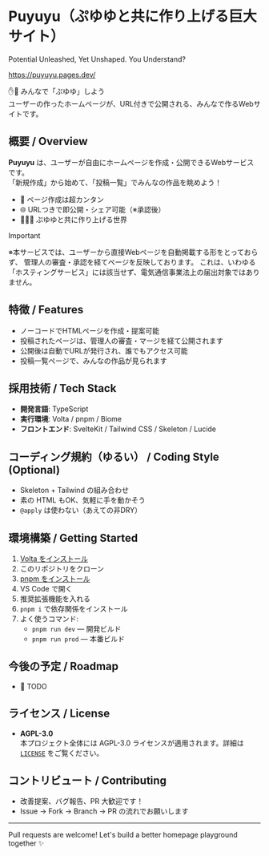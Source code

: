 # Puyuyu（ぷゆゆと共に作り上げる巨大サイト）

Potential Unleashed, Yet Unshaped. You Understand?

https://puyuyu.pages.dev/

✋🥹 みんなで「ぷゆゆ」しよう  
ユーザーの作ったホームページが、URL付きで公開される、みんなで作るWebサイトです。

## 概要 / Overview

**Puyuyu** は、ユーザーが自由にホームページを作成・公開できるWebサービスです。  
「新規作成」から始めて、「投稿一覧」でみんなの作品を眺めよう！

- 🔨 ページ作成は超カンタン
- 🌐 URLつきで即公開・シェア可能（※承認後）
- 🧑‍🤝‍🧑 ぷゆゆと共に作り上げる世界

> [!IMPORTANT]
> ※本サービスでは、ユーザーから直接Webページを自動掲載する形をとっておらず、
> 管理人の審査・承認を経てページを反映しております。
> これは、いわゆる「ホスティングサービス」には該当せず、電気通信事業法上の届出対象ではありません。

## 特徴 / Features

- ノーコードでHTMLページを作成・提案可能
- 投稿されたページは、管理人の審査・マージを経て公開されます
- 公開後は自動でURLが発行され、誰でもアクセス可能
- 投稿一覧ページで、みんなの作品が見られます

## 採用技術 / Tech Stack

- **開発言語**: TypeScript  
- **実行環境**: Volta / pnpm / Biome  
- **フロントエンド**: SvelteKit / Tailwind CSS / Skeleton / Lucide

## コーディング規約（ゆるい） / Coding Style (Optional)

- Skeleton + Tailwind の組み合わせ
- 素の HTML もOK、気軽に手を動かそう
- `@apply` は使わない（あえての非DRY）

## 環境構築 / Getting Started

1. [Volta をインストール](https://docs.volta.sh/guide/getting-started)
2. このリポジトリをクローン
3. [pnpm をインストール](https://pnpm.io/ja/installation)
4. VS Code で開く
5. 推奨拡張機能を入れる
6. `pnpm i` で依存関係をインストール
7. よく使うコマンド:
   - `pnpm run dev` — 開発ビルド
   - `pnpm run prod` — 本番ビルド

## 今後の予定 / Roadmap

- 🚧 TODO

## ライセンス / License

- **AGPL-3.0**  
  本プロジェクト全体には AGPL-3.0 ライセンスが適用されます。詳細は [`LICENSE`](./LICENSE) をご覧ください。

## コントリビュート / Contributing

- 改善提案、バグ報告、PR 大歓迎です！
- Issue → Fork → Branch → PR の流れでお願いします

---

Pull requests are welcome! Let's build a better homepage playground together ✨
